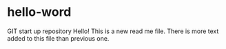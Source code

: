 # hello-word
GIT start up repository
Hello!
This is a new read me file. There is more text added to this file than previous one.
